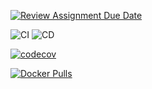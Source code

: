 [![Review Assignment Due Date](https://classroom.github.com/assets/deadline-readme-button-22041afd0340ce965d47ae6ef1cefeee28c7c493a6346c4f15d667ab976d596c.svg)](https://classroom.github.com/a/t1er-CAW)

<!-- Build & Deploy -->
![CI](https://github.com/FontysVenlo/esd-workshop-ci-cd_esde_jannes_elias/actions/workflows/ci.yml/badge.svg)
![CD](https://github.com/FontysVenlo/esd-workshop-ci-cd_esde_jannes_elias/actions/workflows/cd.yml/badge.svg)

<!-- Coverage (Codecov) – will turn green once Codecov is set below -->
[![codecov](https://codecov.io/gh/FontysVenlo/esd-workshop-ci-cd_esde_jannes_elias/branch/main/graph/badge.svg)](https://codecov.io/gh/FontysVenlo/esd-workshop-ci-cd_esde_jannes_elias)

<!-- Docker pulls (optional) -->
[![Docker Pulls](https://img.shields.io/docker/pulls/ellimen/esd)](https://hub.docker.com/r/ellimen/esd)
